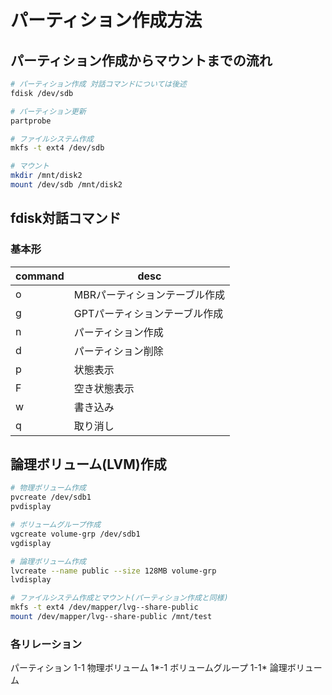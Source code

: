 # パーティション作成方法

## パーティション作成からマウントまでの流れ

```bash
# パーティション作成 対話コマンドについては後述
fdisk /dev/sdb

# パーティション更新
partprobe

# ファイルシステム作成
mkfs -t ext4 /dev/sdb

# マウント
mkdir /mnt/disk2
mount /dev/sdb /mnt/disk2
```

## fdisk対話コマンド

### 基本形

command|desc
-|-
o|MBRパーティションテーブル作成
g|GPTパーティションテーブル作成
n|パーティション作成
d|パーティション削除
p|状態表示
F|空き状態表示
w|書き込み
q|取り消し

## 論理ボリューム(LVM)作成

```bash
# 物理ボリューム作成
pvcreate /dev/sdb1
pvdisplay

# ボリュームグループ作成
vgcreate volume-grp /dev/sdb1
vgdisplay

# 論理ボリューム作成
lvcreate --name public --size 128MB volume-grp
lvdisplay

# ファイルシステム作成とマウント(パーティション作成と同様)
mkfs -t ext4 /dev/mapper/lvg--share-public
mount /dev/mapper/lvg--share-public /mnt/test
```

### 各リレーション

パーティション 1-1 物理ボリューム 1*-1 ボリュームグループ 1-1* 論理ボリューム
